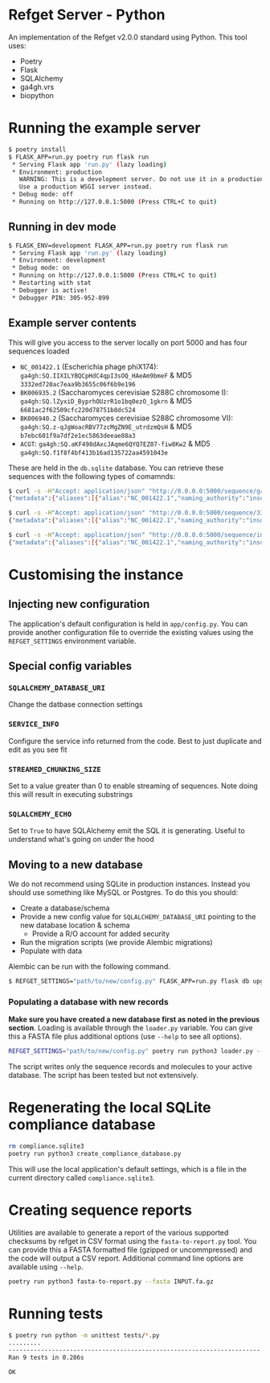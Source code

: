 # Refget Server - Python

An implementation of the Refget v2.0.0 standard using Python. This tool uses:

- Poetry
- Flask
- SQLAlchemy
- ga4gh.vrs
- biopython

# Running the example server

```bash
$ poetry install
$ FLASK_APP=run.py poetry run flask run
 * Serving Flask app 'run.py' (lazy loading)
 * Environment: production
   WARNING: This is a development server. Do not use it in a production deployment.
   Use a production WSGI server instead.
 * Debug mode: off
 * Running on http://127.0.0.1:5000 (Press CTRL+C to quit)
```

## Running in dev mode
```bash
$ FLASK_ENV=development FLASK_APP=run.py poetry run flask run
 * Serving Flask app 'run.py' (lazy loading)
 * Environment: development
 * Debug mode: on
 * Running on http://127.0.0.1:5000 (Press CTRL+C to quit)
 * Restarting with stat
 * Debugger is active!
 * Debugger PIN: 305-952-899
```

## Example server contents

This will give you access to the server locally on port 5000 and has four sequences loaded

- `NC_001422.1` (Escherichia phage phiX174): `ga4gh:SQ.IIXILYBQCpHdC4qpI3sOQ_HAeAm9bmeF` & MD5 `3332ed720ac7eaa9b3655c06f6b9e196`
- `BK006935.2` (Saccharomyces cerevisiae S288C chromosome I): `ga4gh:SQ.lZyxiD_ByprhOUzrR1o1bq0ezO_1gkrn` & MD5 `6681ac2f62509cfc220d78751b8dc524`
- `BK006940.2` (Saccharomyces cerevisiae S288C chromosome VI): `ga4gh:SQ.z-qJgWoacRBV77zcMgZN9E_utrdzmQsH` & MD5 `b7ebc601f9a7df2e1ec5863deeae88a3`
- `ACGT`: `ga4gh:SQ.aKF498dAxcJAqme6QYQ7EZ07-fiw8Kw2` & MD5 `ga4gh:SQ.f1f8f4bf413b16ad135722aa4591043e`

These are held in the `db.sqlite` database. You can retrieve these sequences with the following types of comamnds:

```bash
$ curl -s -H"Accept: application/json" "http://0.0.0.0:5000/sequence/ga4gh:SQ.IIXILYBQCpHdC4qpI3sOQ_HAeAm9bmeF/metadata"
{"metadata":{"aliases":[{"alias":"NC_001422.1","naming_authority":"insdc"}],"ga4gh":"ga4gh:SQ.IIXILYBQCpHdC4qpI3sOQ_HAeAm9bmeF","id":"ga4gh:SQ.IIXILYBQCpHdC4qpI3sOQ_HAeAm9bmeF","length":5386,"md5":"3332ed720ac7eaa9b3655c06f6b9e196"}}

$ curl -s -H"Accept: application/json" "http://0.0.0.0:5000/sequence/3332ed720ac7eaa9b3655c06f6b9e196/metadata"
{"metadata":{"aliases":[{"alias":"NC_001422.1","naming_authority":"insdc"}],"ga4gh":"ga4gh:SQ.IIXILYBQCpHdC4qpI3sOQ_HAeAm9bmeF","id":"ga4gh:SQ.IIXILYBQCpHdC4qpI3sOQ_HAeAm9bmeF","length":5386,"md5":"3332ed720ac7eaa9b3655c06f6b9e196"}}

$ curl -s -H"Accept: application/json" "http://0.0.0.0:5000/sequence/insdc:NC_001422.1/metadata"
{"metadata":{"aliases":[{"alias":"NC_001422.1","naming_authority":"insdc"}],"ga4gh":"ga4gh:SQ.IIXILYBQCpHdC4qpI3sOQ_HAeAm9bmeF","id":"ga4gh:SQ.IIXILYBQCpHdC4qpI3sOQ_HAeAm9bmeF","length":5386,"md5":"3332ed720ac7eaa9b3655c06f6b9e196"}}
```

# Customising the instance

## Injecting new configuration

The application's default configuration is held in `app/config.py`. You can provide another configuration file to override the existing values using the `REFGET_SETTINGS` environment variable.

## Special config variables

### `SQLALCHEMY_DATABASE_URI`

Change the datbase connection settings

### `SERVICE_INFO`

Configure the service info returned from the code. Best to just duplicate and edit as you see fit

### `STREAMED_CHUNKING_SIZE`

Set to a value greater than 0 to enable streaming of sequences. Note doing this will result in executing substrings

### `SQLALCHEMY_ECHO`

Set to `True` to have SQLAlchemy emit the SQL it is generating. Useful to understand what's going on under the hood

## Moving to a new database

We do not recommend using SQLite in production instances. Instead you should use something like MySQL or Postgres. To do this you should:

- Create a database/schema
- Provide a new config value for `SQLALCHEMY_DATABASE_URI` pointing to the new database location & schema
  - Provide a R/O account for added security
- Run the migration scripts (we provide Alembic migrations)
- Populate with data

Alembic can be run with the following command.

```bash
$ REFGET_SETTINGS="path/to/new/config.py" FLASK_APP=run.py flask db upgrade
```

### Populating a database with new records

**Make sure you have created a new database first as noted in the previous section**. Loading is available through the `loader.py` variable. You can give this a FASTA file plus additional options (use `--help` to see all options).

```bash
REFGET_SETTINGS="path/to/new/config.py" poetry run python3 loader.py --fasta FILE --authority insdc --type dna
```

The script writes only the sequence records and molecules to your active database. The script has been tested but not extensively.

# Regenerating the local SQLite compliance database

```bash
rm compliance.sqlite3
poetry run python3 create_compliance_database.py
```

This will use the local application's default settings, which is a file in the current directory called `compliance.sqlite3`.

# Creating sequence reports

Utilities are available to generate a report of the various supported checksums by refget in CSV format using the `fasta-to-report.py` tool. You can provide this a FASTA formatted file (gzipped or uncommpressed) and the code will output a CSV report. Additional command line options are available using `--help`.

```bash
poetry run python3 fasta-to-report.py --fasta INPUT.fa.gz 
```

# Running tests

```bash
$ poetry run python -m unittest tests/*.py
.........
----------------------------------------------------------------------
Ran 9 tests in 0.286s

OK
```
